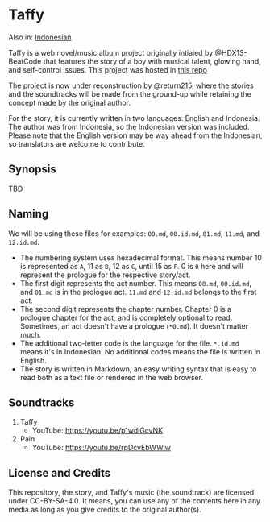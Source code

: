 # Taffy

Also in: [Indonesian](readme.id.md)

Taffy is a web novel/music album project originally intiaied by @HDX13-BeatCode
that features the story of a boy with musical talent, glowing hand, and
self-control issues. This project was hosted in 
[this repo](https://github.com/hdx13-beatcode/taffy)

The project is now under reconstruction by @return215,
where the stories and the soundtracks will be made from the ground-up while
retaining the concept made by the original author. 

For the story, it is currently written in two languages: English and Indonesia. 
The author was from Indonesia, so the Indonesian version was included. Please
note that the English version may be way ahead from the Indonesian,
so translators are welcome to contribute.

## Synopsis

TBD

## Naming

We will be using these files for examples: 
`00.md`, `00.id.md`, `01.md`, `11.md`, and `12.id.md`.

* The numbering system uses hexadecimal format. This means number 10 is 
  represented as `A`, 11 as `B`, 12 as `C`, until 15 as `F`. 0 is `0` here 
  and will represent the prologue for the respective story/act.
* The first digit represents the act number. This means `00.md`, 
  `00.id.md`, and `01.md` is in the prologue act. `11.md` and 
  `12.id.md` belongs to the first act.
* The second digit represents the chapter number. Chapter 0 is a prologue 
  chapter for the act, and is completely optional to read. 
  Sometimes, an act doesn't have a prologue (`*0.md`). It doesn't matter much.
* The additional two-letter code is the language for the file. `*.id.md` means
  it's in Indonesian. No additional codes means the file is written in English.
* The story is written in Markdown, an easy writing syntax that is easy to read
  both as a text file or rendered in the web browser.

## Soundtracks

1.  Taffy
    * YouTube: https://youtu.be/p1wdlGcvNK
2.  Pain
    * YouTube: https://youtu.be/rpDcvEbWWiw

## License and Credits

This repository, the story, and Taffy's music (the soundtrack) are licensed 
under CC-BY-SA-4.0. It means, you can use any of the contents here in any 
media as long as you give credits to the original author(s). 

